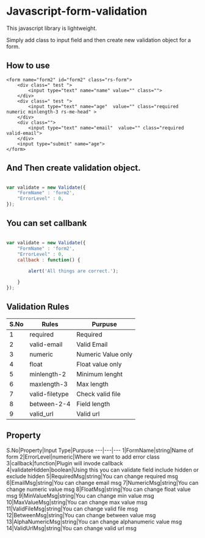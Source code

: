 # Javascript-form-validation

This javascript library is lightweight.


Simply add class to input field and then create new validation object for a form.

## How to use
```
<form name="form2" id="form2" class="rs-form">
	<div class=" test ">
		<input type="text" name="name" value="" class="">
	</div>
	<div class=" test ">
		<input type="text" name="age"  value="" class="required numeric minlength-3 rs-me-head" >
	</div>
	<div class="">
		<input type="text" name="email"  value="" class="required valid-email">
	</div>
	<input type="submit" name="age">
</form>
```
## And Then create validation object.
```javascript

var validate = new Validate({
	"FormName" : 'form2',
	"ErrorLevel" : 0,
});
```

## You can set callbank
```javascript

var validate = new Validate({
	"FormName" : 'form2',
	"ErrorLevel" : 0,
	callback : function() {
		
		alert('All things are correct.');

	}
});
```

## Validation Rules

S.No|Rules|Purpuse
---|---|---
1|required|Required
2|valid-email| Valid Email
3|numeric| Numeric Value only
4|float| Float value only
5|minlength-2|Minimum lenght
6|maxlength-3| Max length
7|valid-filetype|Check valid file
8|between-2-4|Field length
9|valid_url|Valid url
 
## Property

S.No|Property|Input Type|Purpuse
---|---|---
1|FormName|string|Name of form
2|ErrorLevel|numeric|Where we want to add error class
3|callback|function|Plugin will invode callback
4|validateHidden|boolean|Using this you can validate field include hidden or exclude hidden
5|RequiredMsg|string|You can change required msg
6|EmailMsg|string|You can change email msg
7|NumericMsg|string|You can change numeric value msg
8|FloatMsg|string|You can change float value msg
9|MinValueMsg|string|You can change min value msg
10|MaxValueMsg|string|You can change max value msg
11|ValidFileMsg|string|You can change valid file msg
12|BetweenMsg|string|You can change between value msg
13|AlphaNumericMsg|string|You can change alphanumeric value msg
14|ValidUrlMsg|string|You can change valid url msg
                
